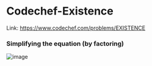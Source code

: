 # Codechef-Existence
Link: https://www.codechef.com/problems/EXISTENCE
### Simplifying the equation (by factoring)
![image](https://github.com/mgalang229/Codechef-Existence/assets/51401355/c594b26a-d4a0-48b4-b348-6aadd2c0e4cc)
